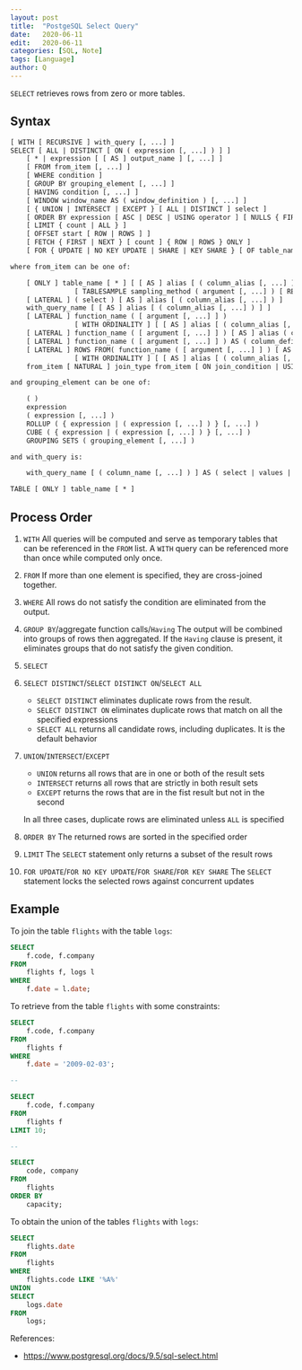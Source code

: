 ```yaml
---
layout: post
title:  "PostgeSQL Select Query"
date:   2020-06-11
edit:   2020-06-11
categories: [SQL, Note]
tags: [Language]
author: Q
---
```


`SELECT` retrieves rows from zero or more tables.

## Syntax

```.txt
[ WITH [ RECURSIVE ] with_query [, ...] ]
SELECT [ ALL | DISTINCT [ ON ( expression [, ...] ) ] ]
    [ * | expression [ [ AS ] output_name ] [, ...] ]
    [ FROM from_item [, ...] ]
    [ WHERE condition ]
    [ GROUP BY grouping_element [, ...] ]
    [ HAVING condition [, ...] ]
    [ WINDOW window_name AS ( window_definition ) [, ...] ]
    [ { UNION | INTERSECT | EXCEPT } [ ALL | DISTINCT ] select ]
    [ ORDER BY expression [ ASC | DESC | USING operator ] [ NULLS { FIRST | LAST } ] [, ...] ]
    [ LIMIT { count | ALL } ]
    [ OFFSET start [ ROW | ROWS ] ]
    [ FETCH { FIRST | NEXT } [ count ] { ROW | ROWS } ONLY ]
    [ FOR { UPDATE | NO KEY UPDATE | SHARE | KEY SHARE } [ OF table_name [, ...] ] [ NOWAIT | SKIP LOCKED ] [...] ]

where from_item can be one of:

    [ ONLY ] table_name [ * ] [ [ AS ] alias [ ( column_alias [, ...] ) ] ]
                [ TABLESAMPLE sampling_method ( argument [, ...] ) [ REPEATABLE ( seed ) ] ]
    [ LATERAL ] ( select ) [ AS ] alias [ ( column_alias [, ...] ) ]
    with_query_name [ [ AS ] alias [ ( column_alias [, ...] ) ] ]
    [ LATERAL ] function_name ( [ argument [, ...] ] )
                [ WITH ORDINALITY ] [ [ AS ] alias [ ( column_alias [, ...] ) ] ]
    [ LATERAL ] function_name ( [ argument [, ...] ] ) [ AS ] alias ( column_definition [, ...] )
    [ LATERAL ] function_name ( [ argument [, ...] ] ) AS ( column_definition [, ...] )
    [ LATERAL ] ROWS FROM( function_name ( [ argument [, ...] ] ) [ AS ( column_definition [, ...] ) ] [, ...] )
                [ WITH ORDINALITY ] [ [ AS ] alias [ ( column_alias [, ...] ) ] ]
    from_item [ NATURAL ] join_type from_item [ ON join_condition | USING ( join_column [, ...] ) ]

and grouping_element can be one of:

    ( )
    expression
    ( expression [, ...] )
    ROLLUP ( { expression | ( expression [, ...] ) } [, ...] )
    CUBE ( { expression | ( expression [, ...] ) } [, ...] )
    GROUPING SETS ( grouping_element [, ...] )

and with_query is:

    with_query_name [ ( column_name [, ...] ) ] AS ( select | values | insert | update | delete )

TABLE [ ONLY ] table_name [ * ]
```

## Process Order

1. `WITH`
    All queries will be computed and serve as temporary tables that can be referenced in the `FROM` list. A `WITH` query can be referenced more than once while computed only once.

2. `FROM`
    If more than one element is specified, they are cross-joined together.

3. `WHERE`
    All rows do not satisfy the condition are eliminated from the output.

4. `GROUP BY`/aggregate function calls/`Having`
    The output will be combined into groups of rows then aggregated. If the `Having` clause is present, it eliminates groups that do not satisfy the given condition.

5. `SELECT`

6. `SELECT DISTINCT`/`SELECT DISTINCT ON`/`SELECT ALL`
    - `SELECT DISTINCT` eliminates duplicate rows from the result.
    - `SELECT DISTINCT ON` eliminates duplicate rows that match on all the specified expressions
    - `SELECT ALL` returns all candidate rows, including duplicates. It is the default behavior

7. `UNION`/`INTERSECT`/`EXCEPT`
    - `UNION` returns all rows that are in one or both of the result sets
    - `INTERSECT` returns all rows that are strictly in both result sets
    - `EXCEPT` returns the rows that are in the fist result but not in the second

    In all three cases, duplicate rows are eliminated unless `ALL` is specified

8. `ORDER BY`
    The returned rows are sorted in the specified order

9. `LIMIT`
    The `SELECT` statement only returns a subset of the result rows

10. `FOR UPDATE`/`FOR NO KEY UPDATE`/`FOR SHARE`/`FOR KEY SHARE`
    The `SELECT` statement locks the selected rows against concurrent updates

## Example

To join the table `flights` with the table `logs`:

```.sql
SELECT
    f.code, f.company
FROM
    flights f, logs l
WHERE
    f.date = l.date;
```

To retrieve from the table `flights` with some constraints:

```.sql
SELECT
    f.code, f.company
FROM
    flights f
WHERE
    f.date = '2009-02-03';

--

SELECT
    f.code, f.company
FROM
    flights f
LIMIT 10;

--

SELECT
    code, company
FROM
    flights
ORDER BY
    capacity;
```

To obtain the union of the tables `flights` with `logs`:

```.sql
SELECT
    flights.date
FROM
    flights
WHERE
    flights.code LIKE '%A%'
UNION
SELECT
    logs.date
FROM
    logs;
```

References:

- <https://www.postgresql.org/docs/9.5/sql-select.html>
